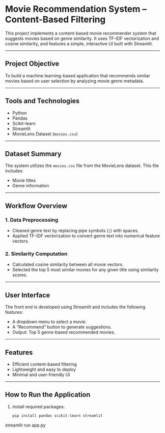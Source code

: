 # Movie Recommendation System – Content-Based Filtering

This project implements a content-based movie recommender system that suggests movies based on genre similarity. It uses TF-IDF vectorization and cosine similarity, and features a simple, interactive UI built with Streamlit.

---

## Project Objective

To build a machine learning-based application that recommends similar movies based on user selection by analyzing movie genre metadata.

---

## Tools and Technologies

- Python  
- Pandas  
- Scikit-learn  
- Streamlit  
- MovieLens Dataset (`movies.csv`)

---

## Dataset Summary

The system utilizes the `movies.csv` file from the MovieLens dataset. This file includes:
- Movie titles  
- Genre information  

---

## Workflow Overview

### 1. Data Preprocessing
- Cleaned genre text by replacing pipe symbols (`|`) with spaces.
- Applied TF-IDF vectorization to convert genre text into numerical feature vectors.

### 2. Similarity Computation
- Calculated cosine similarity between all movie vectors.
- Selected the top 5 most similar movies for any given title using similarity scores.

---

## User Interface

The front end is developed using Streamlit and includes the following features:
- A dropdown menu to select a movie.
- A “Recommend” button to generate suggestions.
- Output: Top 5 genre-based recommended movies.

---

## Features

- Efficient content-based filtering  
- Lightweight and easy to deploy  
- Minimal and user-friendly UI  

---

## How to Run the Application

1. Install required packages:
   ```bash
   pip install pandas scikit-learn streamlit
streamlit run app.py
